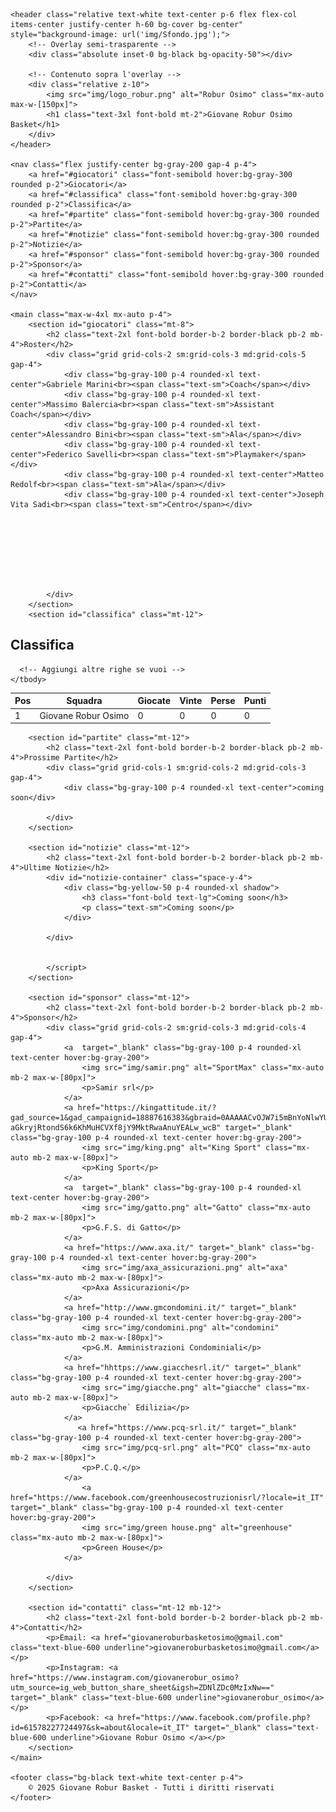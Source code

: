 <!DOCTYPE html>
<html lang="it">
<head>
    <meta charset="UTF-8">
    <meta name="viewport" content="width=device-width, initial-scale=1.0">
    <title>Giovane Robur Osimo Basket</title>
<link href="https://unpkg.com/tailwindcss@2.2.19/dist/tailwind.min.css" rel="stylesheet">
    
</head>
<body class="bg-white text-gray-900 font-sans">

    <header class="relative text-white text-center p-6 flex flex-col items-center justify-center h-60 bg-cover bg-center" style="background-image: url('img/Sfondo.jpg');">
        <!-- Overlay semi-trasparente -->
        <div class="absolute inset-0 bg-black bg-opacity-50"></div>

        <!-- Contenuto sopra l'overlay -->
        <div class="relative z-10">
            <img src="img/logo_robur.png" alt="Robur Osimo" class="mx-auto max-w-[150px]">
            <h1 class="text-3xl font-bold mt-2">Giovane Robur Osimo Basket</h1>
        </div>
    </header>

    <nav class="flex justify-center bg-gray-200 gap-4 p-4">
        <a href="#giocatori" class="font-semibold hover:bg-gray-300 rounded p-2">Giocatori</a>
        <a href="#classifica" class="font-semibold hover:bg-gray-300 rounded p-2">Classifica</a>
        <a href="#partite" class="font-semibold hover:bg-gray-300 rounded p-2">Partite</a>
        <a href="#notizie" class="font-semibold hover:bg-gray-300 rounded p-2">Notizie</a>
        <a href="#sponsor" class="font-semibold hover:bg-gray-300 rounded p-2">Sponsor</a>
        <a href="#contatti" class="font-semibold hover:bg-gray-300 rounded p-2">Contatti</a>
    </nav>

    <main class="max-w-4xl mx-auto p-4">
        <section id="giocatori" class="mt-8">
            <h2 class="text-2xl font-bold border-b-2 border-black pb-2 mb-4">Roster</h2>
            <div class="grid grid-cols-2 sm:grid-cols-3 md:grid-cols-5 gap-4">
                <div class="bg-gray-100 p-4 rounded-xl text-center">Gabriele Marini<br><span class="text-sm">Coach</span></div>
                <div class="bg-gray-100 p-4 rounded-xl text-center">Massimo Balercia<br><span class="text-sm">Assistant Coach</span></div>
                <div class="bg-gray-100 p-4 rounded-xl text-center">Alessandro Bini<br><span class="text-sm">Ala</span></div>
                <div class="bg-gray-100 p-4 rounded-xl text-center">Federico Savelli<br><span class="text-sm">Playmaker</span></div>
                <div class="bg-gray-100 p-4 rounded-xl text-center">Matteo Redolf<br><span class="text-sm">Ala</span></div>
                <div class="bg-gray-100 p-4 rounded-xl text-center">Joseph Vita Sadi<br><span class="text-sm">Centro</span></div>
               
            
            
            
            
            
            
            
            </div>
        </section>
        <section id="classifica" class="mt-12">
  <h2 class="text-2xl font-bold border-b-2 border-black pb-2 mb-4">Classifica</h2>
  <table class="w-full text-left border-collapse">
    <thead>
      <tr class="bg-gray-200">
        <th class="border px-4 py-2">Pos</th>
        <th class="border px-4 py-2">Squadra</th>
        <th class="border px-4 py-2">Giocate</th>
        <th class="border px-4 py-2">Vinte</th>
        <th class="border px-4 py-2">Perse</th>
        <th class="border px-4 py-2">Punti</th>
      </tr>
    </thead>
    <tbody>
      <tr class="odd:bg-white even:bg-gray-50">
        <td class="border px-4 py-2">1</td>
        <td class="border px-4 py-2">Giovane Robur Osimo</td>
        <td class="border px-4 py-2">0</td>
        <td class="border px-4 py-2">0</td>
        <td class="border px-4 py-2">0</td>
        <td class="border px-4 py-2 font-bold">0</td>
      </tr>
      
      <!-- Aggiungi altre righe se vuoi -->
    </tbody>
  </table>
</section>


        <section id="partite" class="mt-12">
            <h2 class="text-2xl font-bold border-b-2 border-black pb-2 mb-4">Prossime Partite</h2>
            <div class="grid grid-cols-1 sm:grid-cols-2 md:grid-cols-3 gap-4">
                <div class="bg-gray-100 p-4 rounded-xl text-center">coming soon</div>
              
            </div>
        </section>

        <section id="notizie" class="mt-12">
            <h2 class="text-2xl font-bold border-b-2 border-black pb-2 mb-4">Ultime Notizie</h2>
            <div id="notizie-container" class="space-y-4">
                <div class="bg-yellow-50 p-4 rounded-xl shadow">
                    <h3 class="font-bold text-lg">Coming soon</h3>
                    <p class="text-sm">Coming soon</p>
                </div>
               
            </div>
           
               
            </script>
        </section>

        <section id="sponsor" class="mt-12">
            <h2 class="text-2xl font-bold border-b-2 border-black pb-2 mb-4">Sponsor</h2>
            <div class="grid grid-cols-2 sm:grid-cols-3 md:grid-cols-4 gap-4">
                <a  target="_blank" class="bg-gray-100 p-4 rounded-xl text-center hover:bg-gray-200">
                    <img src="img/samir.png" alt="SportMax" class="mx-auto mb-2 max-w-[80px]">
                    <p>Samir srl</p>
                </a>
                <a href="https://kingattitude.it/?gad_source=1&gad_campaignid=18887616383&gbraid=0AAAAACvOJW7i5mBnYoNlwYUi4GSesk__P&gclid=Cj0KCQjwvajDBhCNARIsAEE29WrNB_hDKs4PAXK6mnTl2-aGkryjRtondS6k6KhMuHCVXf8jY9MktRwaAnuYEALw_wcB" target="_blank" class="bg-gray-100 p-4 rounded-xl text-center hover:bg-gray-200">
                    <img src="img/king.png" alt="King Sport" class="mx-auto mb-2 max-w-[80px]">
                    <p>King Sport</p>
                </a>
                <a  target="_blank" class="bg-gray-100 p-4 rounded-xl text-center hover:bg-gray-200">
                    <img src="img/gatto.png" alt="Gatto" class="mx-auto mb-2 max-w-[80px]">
                    <p>G.F.S. di Gatto</p>
                </a>
                <a href="https://www.axa.it/" target="_blank" class="bg-gray-100 p-4 rounded-xl text-center hover:bg-gray-200">
                    <img src="img/axa_assicurazioni.png" alt="axa" class="mx-auto mb-2 max-w-[80px]">
                    <p>Axa Assicurazioni</p>
                </a>
                <a href="http://www.gmcondomini.it/" target="_blank" class="bg-gray-100 p-4 rounded-xl text-center hover:bg-gray-200">
                    <img src="img/condomini.png" alt="condomini" class="mx-auto mb-2 max-w-[80px]">
                    <p>G.M. Amministrazioni Condominiali</p>
                </a>
                <a href="hhttps://www.giacchesrl.it/" target="_blank" class="bg-gray-100 p-4 rounded-xl text-center hover:bg-gray-200">
                    <img src="img/giacche.png" alt="giacche" class="mx-auto mb-2 max-w-[80px]">
                    <p>Giacche` Edilizia</p>
                </a>
                   <a href="https://www.pcq-srl.it/" target="_blank" class="bg-gray-100 p-4 rounded-xl text-center hover:bg-gray-200">
                    <img src="img/pcq-srl.png" alt="PCQ" class="mx-auto mb-2 max-w-[80px]">
                    <p>P.C.Q.</p>
                </a>
                    <a href="https://www.facebook.com/greenhousecostruzionisrl/?locale=it_IT" target="_blank" class="bg-gray-100 p-4 rounded-xl text-center hover:bg-gray-200">
                    <img src="img/green house.png" alt="greenhouse" class="mx-auto mb-2 max-w-[80px]">
                    <p>Green House</p>
                </a>
               
            </div>
        </section>

        <section id="contatti" class="mt-12 mb-12">
            <h2 class="text-2xl font-bold border-b-2 border-black pb-2 mb-4">Contatti</h2>
            <p>Email: <a href="giovaneroburbasketosimo@gmail.com" class="text-blue-600 underline">giovaneroburbasketosimo@gmail.com</a></p>
            <p>Instagram: <a href="https://www.instagram.com/giovanerobur_osimo?utm_source=ig_web_button_share_sheet&igsh=ZDNlZDc0MzIxNw==" target="_blank" class="text-blue-600 underline">giovanerobur_osimo</a></p>
            <p>Facebook: <a href="https://www.facebook.com/profile.php?id=61578227724497&sk=about&locale=it_IT" target="_blank" class="text-blue-600 underline">Giovane Robur Osimo </a></p>
        </section>
    </main>

    <footer class="bg-black text-white text-center p-4">
        © 2025 Giovane Robur Basket - Tutti i diritti riservati
    </footer>
</body>
</html>
